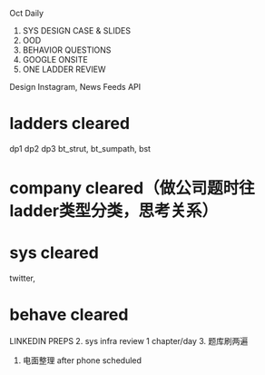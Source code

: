 Oct Daily
1. SYS DESIGN CASE & SLIDES
2. OOD
3. BEHAVIOR QUESTIONS
4. GOOGLE ONSITE
5. ONE LADDER REVIEW

Design Instagram, News Feeds API

# ladders cleared
dp1 dp2 dp3
bt_strut, bt_sumpath, bst

# company cleared（做公司题时往ladder类型分类，思考关系）

# sys cleared
twitter,

# behave cleared


LINKEDIN PREPS
2. sys infra review 1 chapter/day
3. 题库刷两遍

1. 电面整理  after phone scheduled
